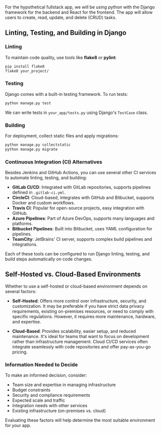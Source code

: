 For the hypothetical fullstack app, we will be using python with the Django framework for the backend and React for the frontend. The app will allow users to create, read, update, and delete (CRUD) tasks.

## Linting, Testing, and Building in Django

### Linting

To maintain code quality, use tools like **flake8** or **pylint**:

```bash
pip install flake8
flake8 your_project/
```

### Testing

Django comes with a built-in testing framework. To run tests:

```bash
python manage.py test
```

We can write tests in `your_app/tests.py` using Django's `TestCase` class.

### Building

For deployment, collect static files and apply migrations:

```bash
python manage.py collectstatic
python manage.py migrate
```

### Continuous Integration (CI) Alternatives

Besides Jenkins and GitHub Actions, you can use several other CI services to automate linting, testing, and building:

- **GitLab CI/CD**: Integrated with GitLab repositories, supports pipelines defined in `.gitlab-ci.yml`.
- **CircleCI**: Cloud-based, integrates with GitHub and Bitbucket, supports Docker and custom workflows.
- **Travis CI**: Popular for open-source projects, easy integration with GitHub.
- **Azure Pipelines**: Part of Azure DevOps, supports many languages and platforms.
- **Bitbucket Pipelines**: Built into Bitbucket, uses YAML configuration for pipelines.
- **TeamCity**: JetBrains' CI server, supports complex build pipelines and integrations.

Each of these tools can be configured to run Django linting, testing, and build steps automatically on code changes.

## Self-Hosted vs. Cloud-Based Environments

Whether to use a self-hosted or cloud-based environment depends on several factors:

- **Self-Hosted**: Offers more control over infrastructure, security, and customization. It may be preferable if you have strict data privacy requirements, existing on-premises resources, or need to comply with specific regulations. However, it requires more maintenance, hardware, and expertise.

- **Cloud-Based**: Provides scalability, easier setup, and reduced maintenance. It's ideal for teams that want to focus on development rather than infrastructure management. Cloud CI/CD services often integrate seamlessly with code repositories and offer pay-as-you-go pricing.

### Information Needed to Decide

To make an informed decision, consider:

- Team size and expertise in managing infrastructure
- Budget constraints
- Security and compliance requirements
- Expected scale and traffic
- Integration needs with other services
- Existing infrastructure (on-premises vs. cloud)

Evaluating these factors will help determine the most suitable environment for your app.
